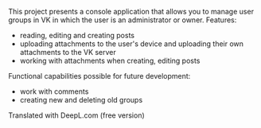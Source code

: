This project presents a console application that allows you to manage user groups in VK in which the user is an administrator or owner.
Features:
 - reading, editing and creating posts
 - uploading attachments to the user's device and uploading their own attachments to the VK server
 - working with attachments when creating, editing posts

Functional capabilities possible for future development:
 - work with comments
 - creating new and deleting old groups

Translated with DeepL.com (free version)
